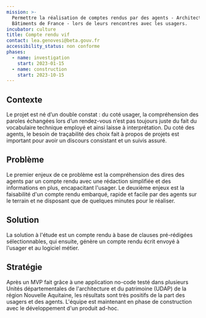 ```yaml
---
mission: >-
  Permettre la réalisation de comptes rendus par des agents - Architectes des
  Bâtiments de France - lors de leurs rencontres avec les usagers.
incubator: culture
title: Compte rendu vif
contact: lea.genovesi@beta.gouv.fr
accessibility_status: non conforme
phases:
  - name: investigation
    start: 2023-01-15
  - name: construction
    start: 2023-10-15
---
```

## Contexte

Le projet est né d’un double constat : du coté usager, la  compréhension des paroles échangées lors d’un rendez-vous n’est pas toujours juste du fait du vocabulaire technique employé et ainsi laisse à interprétation. Du coté des agents, le besoin de traçabilité des choix fait à propos de projets est important pour avoir un discours consistant et un suivis assuré.

## Problème
Le premier enjeux de ce problème est la compréhension des dires des agents par un compte rendu avec une rédaction simplifiée et des informations en plus, encapacitant l'usager.  Le deuxième enjeux est la faisabilité d'un compte rendu embarqué, rapide et facile par des agents sur le terrain et ne disposant que de quelques minutes pour le réaliser.

## Solution

La solution à l'étude est un compte rendu à base de clauses pré-rédigées sélectionnables, qui ensuite, génère un compte rendu écrit envoyé à l'usager et au logiciel métier.

## Stratégie

Après un MVP fait grâce à une application no-code testé dans plusieurs Unités départementales de l'architecture et du patrimoine (UDAP) de la région Nouvelle Aquitaine, les résultats sont très positifs de la part des usagers et des agents. L'équipe est maintenant en phase de construction  avec le développement d'un produit ad-hoc.
